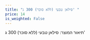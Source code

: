```yaml
---
title: "סילאן טבעי (ללא סוכר) 300 ג' "
price: 14
is_weighted: False
---
```


תיאור המוצר: סילאן טבעי (ללא סוכר) 300 ג' 
